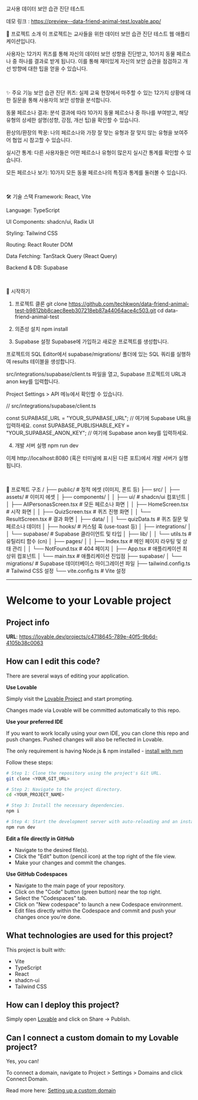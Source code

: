교사용 데이터 보안 습관 진단 테스트

데모 링크 : https://preview--data-friend-animal-test.lovable.app/

📝 프로젝트 소개
이 프로젝트는 교사들을 위한 데이터 보안 습관 진단 테스트 웹 애플리케이션입니다.

사용자는 12가지 퀴즈를 통해 자신의 데이터 보안 성향을 진단받고, 10가지 동물 페르소나 중 하나를 결과로 받게 됩니다. 이를 통해 재미있게 자신의 보안 습관을 점검하고 개선 방향에 대한 팁을 얻을 수 있습니다.

<br/>

✨ 주요 기능
보안 습관 진단 퀴즈: 실제 교육 현장에서 마주할 수 있는 12가지 상황에 대한 질문을 통해 사용자의 보안 성향을 분석합니다.

동물 페르소나 결과: 분석 결과에 따라 10가지 동물 페르소나 중 하나를 부여받고, 해당 유형의 상세한 설명(성향, 강점, 개선 팁)을 확인할 수 있습니다.

환상의/환장의 짝꿍: 나의 페르소나와 가장 잘 맞는 유형과 잘 맞지 않는 유형을 보여주어 협업 시 참고할 수 있습니다.

실시간 통계: 다른 사용자들은 어떤 페르소나 유형이 많은지 실시간 통계를 확인할 수 있습니다.

모든 페르소나 보기: 10가지 모든 동물 페르소나의 특징과 통계를 둘러볼 수 있습니다.

<br/>

🛠️ 기술 스택
Framework: React, Vite

Language: TypeScript

UI Components: shadcn/ui, Radix UI

Styling: Tailwind CSS

Routing: React Router DOM

Data Fetching: TanStack Query (React Query)

Backend & DB: Supabase

<br/>

🚀 시작하기
1. 프로젝트 클론
git clone https://github.com/techkwon/data-friend-animal-test-b9812bb8caec8eeb307218eb87a44064ace4c503.git
cd data-friend-animal-test

2. 의존성 설치
npm install

3. Supabase 설정
Supabase에 가입하고 새로운 프로젝트를 생성합니다.

프로젝트의 SQL Editor에서 supabase/migrations/ 폴더에 있는 SQL 쿼리를 실행하여 results 테이블을 생성합니다.

src/integrations/supabase/client.ts 파일을 열고, Supabase 프로젝트의 URL과 anon key를 입력합니다.

Project Settings > API 메뉴에서 확인할 수 있습니다.

// src/integrations/supabase/client.ts

const SUPABASE_URL = "YOUR_SUPABASE_URL"; // 여기에 Supabase URL을 입력하세요.
const SUPABASE_PUBLISHABLE_KEY = "YOUR_SUPABASE_ANON_KEY"; // 여기에 Supabase anon key를 입력하세요.

4. 개발 서버 실행
npm run dev

이제 http://localhost:8080 (혹은 터미널에 표시된 다른 포트)에서 개발 서버가 실행됩니다.

<br/>

📂 프로젝트 구조
/
├── public/                  # 정적 에셋 (이미지, 폰트 등)
├── src/
│   ├── assets/              # 이미지 에셋
│   ├── components/
│   │   ├── ui/              # shadcn/ui 컴포넌트
│   │   ├── AllPersonasScreen.tsx # 모든 페르소나 화면
│   │   ├── HomeScreen.tsx      # 시작 화면
│   │   ├── QuizScreen.tsx      # 퀴즈 진행 화면
│   │   └── ResultScreen.tsx    # 결과 화면
│   ├── data/
│   │   └── quizData.ts      # 퀴즈 질문 및 페르소나 데이터
│   ├── hooks/                 # 커스텀 훅 (use-toast 등)
│   ├── integrations/
│   │   └── supabase/        # Supabase 클라이언트 및 타입
│   ├── lib/
│   │   └── utils.ts         # 유틸리티 함수 (cn)
│   ├── pages/
│   │   ├── Index.tsx        # 메인 페이지 라우팅 및 상태 관리
│   │   └── NotFound.tsx     # 404 페이지
│   ├── App.tsx                # 애플리케이션 최상위 컴포넌트
│   └── main.tsx               # 애플리케이션 진입점
├── supabase/
│   └── migrations/          # Supabase 데이터베이스 마이그레이션 파일
├── tailwind.config.ts       # Tailwind CSS 설정
└── vite.config.ts           # Vite 설정

---
# Welcome to your Lovable project

## Project info

**URL**: https://lovable.dev/projects/c4718645-789e-40f5-9b6d-4105b38c0063

## How can I edit this code?

There are several ways of editing your application.

**Use Lovable**

Simply visit the [Lovable Project](https://lovable.dev/projects/c4718645-789e-40f5-9b6d-4105b38c0063) and start prompting.

Changes made via Lovable will be committed automatically to this repo.

**Use your preferred IDE**

If you want to work locally using your own IDE, you can clone this repo and push changes. Pushed changes will also be reflected in Lovable.

The only requirement is having Node.js & npm installed - [install with nvm](https://github.com/nvm-sh/nvm#installing-and-updating)

Follow these steps:

```sh
# Step 1: Clone the repository using the project's Git URL.
git clone <YOUR_GIT_URL>

# Step 2: Navigate to the project directory.
cd <YOUR_PROJECT_NAME>

# Step 3: Install the necessary dependencies.
npm i

# Step 4: Start the development server with auto-reloading and an instant preview.
npm run dev
```

**Edit a file directly in GitHub**

- Navigate to the desired file(s).
- Click the "Edit" button (pencil icon) at the top right of the file view.
- Make your changes and commit the changes.

**Use GitHub Codespaces**

- Navigate to the main page of your repository.
- Click on the "Code" button (green button) near the top right.
- Select the "Codespaces" tab.
- Click on "New codespace" to launch a new Codespace environment.
- Edit files directly within the Codespace and commit and push your changes once you're done.

## What technologies are used for this project?

This project is built with:

- Vite
- TypeScript
- React
- shadcn-ui
- Tailwind CSS

## How can I deploy this project?

Simply open [Lovable](https://lovable.dev/projects/c4718645-789e-40f5-9b6d-4105b38c0063) and click on Share -> Publish.

## Can I connect a custom domain to my Lovable project?

Yes, you can!

To connect a domain, navigate to Project > Settings > Domains and click Connect Domain.

Read more here: [Setting up a custom domain](https://docs.lovable.dev/tips-tricks/custom-domain#step-by-step-guide)

